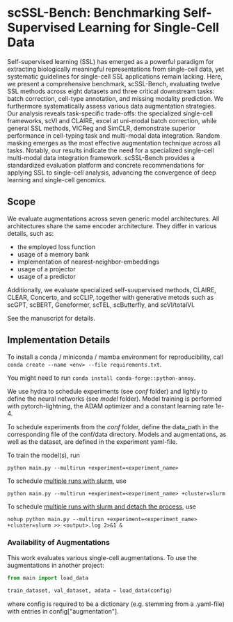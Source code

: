 # scSSL-Bench: Benchmarking Self-Supervised Learning for Single-Cell Data

Self-supervised learning (SSL) has emerged as a powerful paradigm for extracting biologically meaningful representations from single-cell data, yet systematic guidelines for single-cell SSL applications remain lacking. Here, we present a comprehensive benchmark, scSSL-Bench, evaluating twelve SSL methods across eight datasets and three critical downstream tasks: batch correction, cell-type annotation, and missing modality prediction. We furthermore systematically assess various data augmentation strategies. Our analysis reveals task-specific trade-offs: the specialized single-cell frameworks, scVI and CLAIRE, excel at uni-modal batch correction, while general SSL methods, VICReg and SimCLR, demonstrate superior performance in cell-typing task and multi-modal data integration. Random masking emerges as the most effective augmentation technique across all tasks. Notably, our results indicate the need for a specialized single-cell multi-modal data integration framework. scSSL-Bench provides a standardized evaluation platform and concrete recommendations for applying SSL to single-cell analysis, advancing the convergence of deep learning and single-cell genomics.


## Scope

We evaluate augmentations across seven generic model architectures. All architectures share the same encoder architecture. They differ in various details, such as:
- the employed loss function
- usage of a memory bank
- implementation of nearest-neighbor-embeddings
- usage of a projector
- usage of a predictor

Additionally, we evaluate specialized self-suupervised methods, CLAIRE, CLEAR, Concerto, and scCLIP, together with generative metods such as scGPT, scBERT, Geneformer, scTEL, scButterfly, and scVI/totalVI.

See the manuscript for details.

## Implementation Details

To install a conda / miniconda / mamba environment for reproducibility, call `conda create --name <env> --file requirements.txt`.

You might need to run `conda install conda-forge::python-annoy`.

We use hydra to schedule experiments (see _conf_ folder) and lightly to define the neural networks (see _model_ folder).
Model training is performed with pytorch-lightning, the ADAM optimizer and a constant learning rate 1e-4.

To schedule experiments from the _conf_ folder, define the data_path in the corresponding file of the conf/data directory. Models and augmentations, as well as the dataset, are defined in the experiment yaml-file. 

To train the model(s), run

`python main.py --multirun +experiment=<experiment_name>`

To schedule [multiple runs with slurm](run.sh), use

`python main.py --multirun +experiment=<experiment_name> +cluster=slurm`

To schedule [multiple runs with slurm and detach the process](run_nohup.sh), use

`nohup python main.py --multirun +experiment=<experiment_name> +cluster=slurm >> <output>.log 2>&1 &`

### Availability of Augmentations
This work evaluates various single-cell augmentations. To use the augmentations in another project:

```python
from main import load_data

train_dataset, val_dataset, adata = load_data(config)
```

where config is required to be a dictionary (e.g. stemming from a .yaml-file) with entries in config["augmentation"].